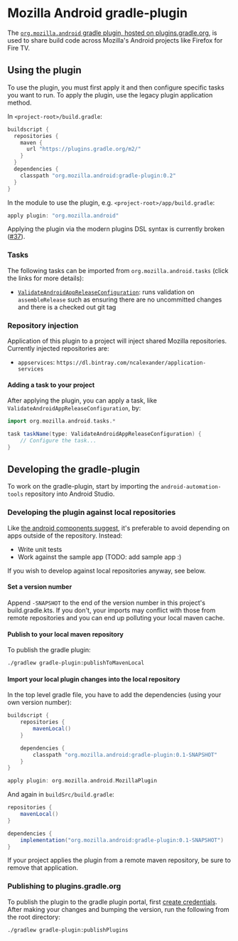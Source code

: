 # Mozilla Android gradle-plugin
The [`org.mozilla.android` gradle plugin, hosted on plugins.gradle.org][plugins], is used to share build code across Mozilla's Android projects like Firefox for Fire TV.

## Using the plugin
To use the plugin, you must first apply it and then configure specific tasks
you want to run. To apply the plugin, use the legacy plugin application method.

In `<project-root>/build.gradle`:
```groovy
buildscript {
  repositories {
    maven {
      url "https://plugins.gradle.org/m2/"
    }
  }
  dependencies {
    classpath "org.mozilla.android:gradle-plugin:0.2"
  }
}
```

In the module to use the plugin, e.g. `<project-root>/app/build.gradle`:
```groovy
apply plugin: "org.mozilla.android"
```

Applying the plugin via the modern plugins DSL syntax is currently broken
([#37](https://github.com/mozilla-mobile/android-automation-tools/issues/37)).

### Tasks
The following tasks can be imported from `org.mozilla.android.tasks` (click the links for more details):
- [`ValidateAndroidAppReleaseConfiguration`][validate]: runs validation on `assembleRelease` such as ensuring there are no uncommitted changes and there is a checked out git tag

### Repository injection
Application of this plugin to a project will inject shared Mozilla repositories. Currently injected repositories are:
- `appservices`: `https://dl.bintray.com/ncalexander/application-services`

#### Adding a task to your project
After applying the plugin, you can apply a task, like `ValidateAndroidAppReleaseConfiguration`, by:
```groovy
import org.mozilla.android.tasks.*

task taskName(type: ValidateAndroidAppReleaseConfiguration) {
    // Configure the task...
}
```

## Developing the gradle-plugin
To work on the gradle-plugin, start by importing the `android-automation-tools`
repository into Android Studio.

### Developing the plugin against local repositories
Like [the android components suggest][components local], it's preferable to avoid depending on apps outside of the repository. Instead:
- Write unit tests
- Work against the sample app (TODO: add sample app :)

If you wish to develop against local repositories anyway, see below.

#### Set a version number
Append `-SNAPSHOT` to the end of the version number in this project's build.gradle.kts. If you don't, your imports may conflict with those from remote repositories and you can end up polluting your local maven cache.

#### Publish to your local maven repository
To publish the gradle plugin:
```sh
./gradlew gradle-plugin:publishToMavenLocal
```

#### Import your local plugin changes into the local repository
In the top level gradle file, you have to add the dependencies (using your own version number):
```groovy
buildscript {
    repositories {
        mavenLocal()
    }

    dependencies {
        classpath "org.mozilla.android:gradle-plugin:0.1-SNAPSHOT"
    }
}

apply plugin: org.mozilla.android.MozillaPlugin
```

And again in `buildSrc/build.gradle`:
```groovy
repositories {
    mavenLocal()
}

dependencies {
    implementation("org.mozilla.android:gradle-plugin:0.1-SNAPSHOT")
}
```

If your project applies the plugin from a remote maven repository, be sure to remove that application.

### Publishing to plugins.gradle.org
To publish the plugin to the gradle plugin portal, first [create credentials][]. After making your changes and bumping the version, run the following from the root directory:
```gradlew
./gradlew gradle-plugin:publishPlugins
```

[plugins]: https://plugins.gradle.org/plugin/org.mozilla.android
[components local]: https://mozilla-mobile.github.io/android-components/contributing/testing-components-inside-app
[create credentials]: https://guides.gradle.org/publishing-plugins-to-gradle-plugin-portal/#create_an_account_on_the_gradle_plugin_portal
[validate]: https://github.com/mozilla-mobile/android-automation-tools/blob/master/gradle-plugin/src/main/kotlin/org/mozilla/android/tasks/ValidateAndroidAppReleaseConfiguration.kt

